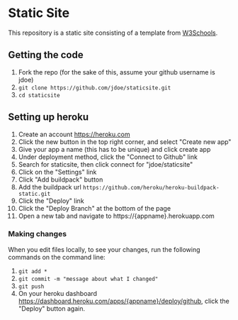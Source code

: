 # Static Site
This repository is a static site consisting of a template from [W3Schools](https://www.w3schools.com/w3css/w3css_templates.asp).

## Getting the code
1) Fork the repo (for the sake of this, assume your github username is jdoe)
2) `git clone https://github.com/jdoe/staticsite.git`
3) `cd staticsite`

## Setting up heroku
1) Create an account https://heroku.com
2) Click the new button in the top right corner, and select "Create new app"
3) Give your app a name (this has to be unique) and click create app
4) Under deployment method, click the "Connect to Github" link
5) Search for staticsite, then click connect for "jdoe/staticsite"
6) Click on the "Settings" link
7) Click "Add buildpack" button
8) Add the buildpack url `https://github.com/heroku/heroku-buildpack-static.git` 
9) Click the "Deploy" link
10) Click the "Deploy Branch" at the bottom of the page
11) Open a new tab and navigate to https://{appname}.herokuapp.com

### Making changes
When you edit files locally, to see your changes, run the following commands on the command line:
1) `git add *`
2) `git commit -m "message about what I changed"`
3) `git push`
4) On your heroku dashboard https://dashboard.heroku.com/apps/{appname}/deploy/github, click the "Deploy" button again.
